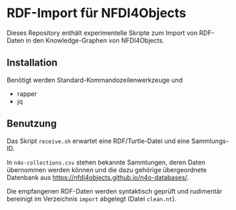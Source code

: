 # RDF-Import für NFDI4Objects

Dieses Repository enthält experimentelle Skripte zum Import von RDF-Daten in
den Knowledge-Graphen von NFDI4Objects.

## Installation

Benötigt werden Standard-Kommandozeilenwerkzeuge und

- rapper
- jq

## Benutzung

Das Skript `receive.sh` erwartet eine RDF/Turtle-Datei und eine Sammlungs-ID.

In `n4o-collections.csv` stehen bekannte Sammlungen, deren Daten übernommen
werden können und die dazu gehörige übergeordnete Datenbank aus
<https://nfdi4objects.github.io/n4o-databases/>.

Die empfangenen RDF-Daten werden syntaktisch geprüft und rudimentär bereinigt
im Verzeichnis `import` abgelegt (Datei `clean.nt`).
